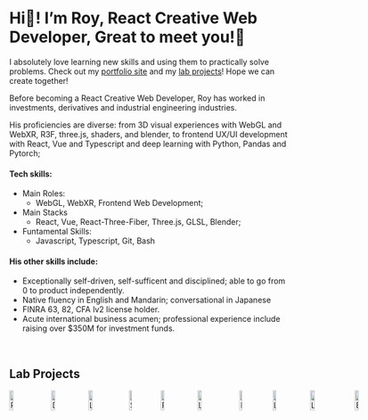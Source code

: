 # Hi👋! I’m Roy, React Creative Web Developer, Great to meet you!👋

I absolutely love learning new skills and using them to practically solve problems. Check out my [portfolio site](https://creative-ataraxia.github.io) and my <a href="#lab">lab projects</a>! Hope we can create together!

Before becoming a React Creative Web Developer, Roy has worked in investments, derivatives and industrial engineering industries.

His proficiencies are diverse: from 3D visual experiences with WebGL and WebXR, R3F, three.js, shaders, and blender, to frontend UX/UI development with React, Vue and Typescript and deep learning with Python, Pandas and Pytorch;

#### Tech skills:
* Main Roles: 
  - WebGL, WebXR, Frontend Web Development;
* Main Stacks
  - React, Vue, React-Three-Fiber, Three.js, GLSL, Blender;
* Funtamental Skills:
  - Javascript, Typescript, Git, Bash 

#### His other skills include:
-	Exceptionally self-driven, self-sufficent and disciplined; able to go from 0 to product independently.
-	Native fluency in English and Mandarin; conversational in Japanese
-	FINRA 63, 82, CFA lv2 license holder.
-	Acute international business acumen; professional experience include raising over $350M for investment funds.

<br>

<section id="lab">
  <h1>Lab Projects</h1>
</section>

<div style="display:flex;flex-direction:row;gap:1rem;">
<a href="https://creative-ataraxia.github.io/" rel='author' target='_blank'>
  <img src="https://creative-ataraxia.github.io/social/new_portfolio.png" width=35% height=35% alt="Portfolio">
</a>
<a href="https://creative-ataraxia.github.io/dddance/" rel='author' target='_blank'>
  <img src="https://creative-ataraxia.github.io/social/dddance.png" width=35% height=35% alt="Dance! Lights!">
</a>
<a href="https://creative-ataraxia.github.io/vivid-landing-page/" rel='author' target='_blank'>
  <img src="https://creative-ataraxia.github.io/social/vivid_landing_page.png" width=35% height=35% alt="Landing Page 1">
</a>
<a href="https://creative-ataraxia.github.io/meet-the-team-page/" rel='author' target='_blank'>
  <img src="https://creative-ataraxia.github.io/social/meet-the-team-page.png" width=35% height=35% alt="Scroll UI">
</a>
<a href="https://creative-ataraxia.github.io/roy-portfolio-ception/" rel='author' target='_blank'>
  <img src="https://creative-ataraxia.github.io/social/portfolio-ception.png" width=35% height=35% alt="Room with Laptop">
</a>
<a href="https://creative-ataraxia.github.io/legacy-portfolio-site/" rel='author' target='_blank'>
  <img src="https://creative-ataraxia.github.io/social/legacy_portfolio.png" width=35% height=35% alt="Legacy Portfolio">
</a>
<a href="https://creative-ataraxia.github.io/get_schwifty_portal/" rel='author' target='_blank'>
  <img src="https://creative-ataraxia.github.io/social/portal.png" width=35% height=35% alt="Rick's Portal">
</a>
<a href="https://creative-ataraxia.github.io/cyberpunk-sphere/" rel='author' target='_blank'>
  <img src="https://creative-ataraxia.github.io/social/cyber_sphere.png" width=35% height=35% alt="Living Sphere">
</a>
<a href="https://creative-ataraxia.github.io/sci-fi-gear-display/" rel='author' target='_blank'>
  <img src="https://creative-ataraxia.github.io/social/helmet.png" width=35% height=35% alt="Lights and Shadows">
</a>
<a href="https://creative-ataraxia.github.io/birds-over-sunset/" rel='author' target='_blank'>
  <img src="https://creative-ataraxia.github.io/social/birds_over_sunset.png" width=35% height=35% alt="Birds over Sunset">
</a>
</div>

<!---
unique_counter: 122
--->
